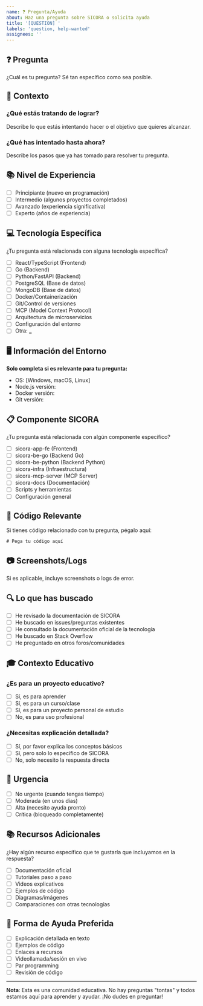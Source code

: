 ```yaml
---
name: ❓ Pregunta/Ayuda
about: Haz una pregunta sobre SICORA o solicita ayuda
title: '[QUESTION] '
labels: 'question, help-wanted'
assignees: ''
---
```


## ❓ Pregunta

¿Cuál es tu pregunta? Sé tan específico como sea posible.

## 🎯 Contexto

### ¿Qué estás tratando de lograr?

Describe lo que estás intentando hacer o el objetivo que quieres alcanzar.

### ¿Qué has intentado hasta ahora?

Describe los pasos que ya has tomado para resolver tu pregunta.

## 📚 Nivel de Experiencia

- [ ] Principiante (nuevo en programación)
- [ ] Intermedio (algunos proyectos completados)
- [ ] Avanzado (experiencia significativa)
- [ ] Experto (años de experiencia)

## 💻 Tecnología Específica

¿Tu pregunta está relacionada con alguna tecnología específica?

- [ ] React/TypeScript (Frontend)
- [ ] Go (Backend)
- [ ] Python/FastAPI (Backend)
- [ ] PostgreSQL (Base de datos)
- [ ] MongoDB (Base de datos)
- [ ] Docker/Containerización
- [ ] Git/Control de versiones
- [ ] MCP (Model Context Protocol)
- [ ] Arquitectura de microservicios
- [ ] Configuración del entorno
- [ ] Otra: ********\_********

## 🖥️ Información del Entorno

**Solo completa si es relevante para tu pregunta:**

- OS: [Windows, macOS, Linux]
- Node.js versión:
- Docker versión:
- Git versión:

## 📋 Componente SICORA

¿Tu pregunta está relacionada con algún componente específico?

- [ ] sicora-app-fe (Frontend)
- [ ] sicora-be-go (Backend Go)
- [ ] sicora-be-python (Backend Python)
- [ ] sicora-infra (Infraestructura)
- [ ] sicora-mcp-server (MCP Server)
- [ ] sicora-docs (Documentación)
- [ ] Scripts y herramientas
- [ ] Configuración general

## 📝 Código Relevante

Si tienes código relacionado con tu pregunta, pégalo aquí:

```
# Pega tu código aquí
```

## 📷 Screenshots/Logs

Si es aplicable, incluye screenshots o logs de error.

## 🔍 Lo que has buscado

- [ ] He revisado la documentación de SICORA
- [ ] He buscado en issues/preguntas existentes
- [ ] He consultado la documentación oficial de la tecnología
- [ ] He buscado en Stack Overflow
- [ ] He preguntado en otros foros/comunidades

## 🎓 Contexto Educativo

### ¿Es para un proyecto educativo?

- [ ] Sí, es para aprender
- [ ] Sí, es para un curso/clase
- [ ] Sí, es para un proyecto personal de estudio
- [ ] No, es para uso profesional

### ¿Necesitas explicación detallada?

- [ ] Sí, por favor explica los conceptos básicos
- [ ] Sí, pero solo lo específico de SICORA
- [ ] No, solo necesito la respuesta directa

## 🚨 Urgencia

- [ ] No urgente (cuando tengas tiempo)
- [ ] Moderada (en unos días)
- [ ] Alta (necesito ayuda pronto)
- [ ] Crítica (bloqueado completamente)

## 📚 Recursos Adicionales

¿Hay algún recurso específico que te gustaría que incluyamos en la respuesta?

- [ ] Documentación oficial
- [ ] Tutoriales paso a paso
- [ ] Videos explicativos
- [ ] Ejemplos de código
- [ ] Diagramas/imágenes
- [ ] Comparaciones con otras tecnologías

## 🤝 Forma de Ayuda Preferida

- [ ] Explicación detallada en texto
- [ ] Ejemplos de código
- [ ] Enlaces a recursos
- [ ] Videollamada/sesión en vivo
- [ ] Par programming
- [ ] Revisión de código

---

**Nota**: Esta es una comunidad educativa. No hay preguntas "tontas" y todos estamos aquí para aprender y ayudar. ¡No dudes en preguntar!

